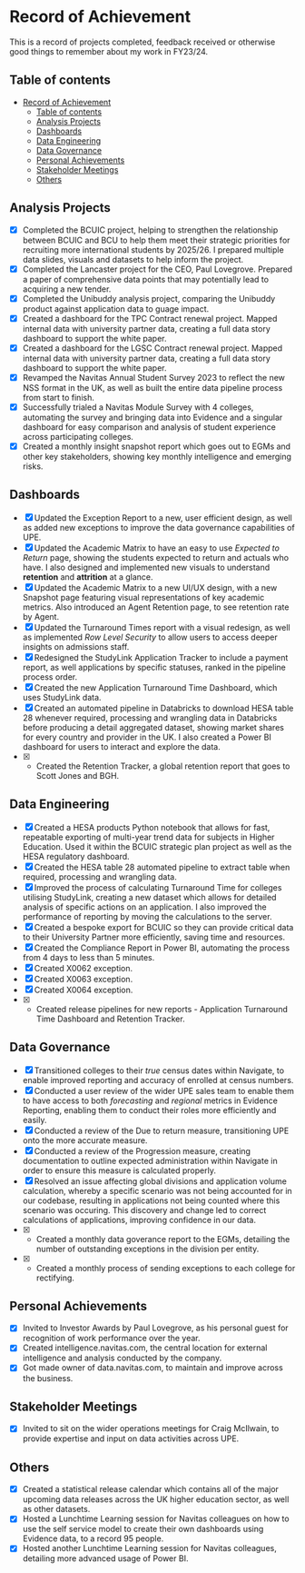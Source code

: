 # Record of Achievement

This is a record of projects completed, feedback received or otherwise good things to remember about my work in FY23/24.

## Table of contents

- [Record of Achievement](#record-of-achievement)
  - [Table of contents](#table-of-contents)
  - [Analysis Projects](#analysis-projects)
  - [Dashboards](#dashboards)
  - [Data Engineering](#data-engineering)
  - [Data Governance](#data-governance)
  - [Personal Achievements](#personal-achievements)
  - [Stakeholder Meetings](#stakeholder-meetings)
  - [Others](#others)

## Analysis Projects

- [x] Completed the BCUIC project, helping to strengthen the relationship between BCUIC and BCU to help them meet their strategic priorities for recruiting more international students by 2025/26. I prepared multiple data slides, visuals and datasets to help inform the project.
- [x] Completed the Lancaster project for the CEO, Paul Lovegrove. Prepared a paper of comprehensive data points that may potentially lead to acquiring a new tender.
- [x] Completed the Unibuddy analysis project, comparing the Unibuddy product against application data to guage impact.
- [x] Created a dashboard for the TPC Contract renewal project. Mapped internal data with university partner data, creating a full data story dashboard to support the white paper.
- [x] Created a dashboard for the LGSC Contract renewal project. Mapped internal data with university partner data, creating a full data story dashboard to support the white paper.
- [x] Revamped the Navitas Annual Student Survey 2023 to reflect the new NSS format in the UK, as well as built the entire data pipeline process from start to finish.
- [x] Successfully trialed a Navitas Module Survey with 4 colleges, automating the survey and bringing data into Evidence and a singular dashboard for easy comparison and analysis of student experience across participating colleges.
- [x] Created a monthly insight snapshot report which goes out to EGMs and other key stakeholders, showing key monthly intelligence and emerging risks.

## Dashboards

- [x] Updated the Exception Report to a new, user efficient design, as well as added new exceptions to improve the data governance capabilities of UPE.
- [x] Updated the Academic Matrix to have an easy to use _Expected to Return_ page, showing the students expected to return and actuals who have. I also designed and implemented new visuals to understand **retention** and **attrition** at a glance.
- [x] Updated the Academic Matrix to a new UI/UX design, with a new Snapshot page featuring visual representations of key academic metrics. Also introduced an Agent Retention page, to see retention rate by Agent.
- [x] Updated the Turnaround Times report with a visual redesign, as well as implemented _Row Level Security_ to allow users to access deeper insights on admissions staff.
- [x] Redesigned the StudyLink Application Tracker to include a payment report, as well applications by specific statuses, ranked in the pipeline process order.
- [x] Created the new Application Turnaround Time Dashboard, which uses StudyLink data.
- [x] Created an automated pipeline in Databricks to download HESA table 28 whenever required, processing and wrangling data in Databricks before producing a detail aggregated dataset, showing market shares for every country and provider in the UK. I also created a Power BI dashboard for users to interact and explore the data.
- [x] - Created the Retention Tracker, a global retention report that goes to Scott Jones and BGH.

## Data Engineering

- [x] Created a HESA products Python notebook that allows for fast, repeatable exporting of multi-year trend data for subjects in Higher Education. Used it within the BCUIC strategic plan project as well as the HESA regulatory dashboard.
- [x] Created the HESA table 28 automated pipeline to extract table when required, processing and wrangling data.
- [x] Improved the process of calculating Turnaround Time for colleges utilising StudyLink, creating a new dataset which allows for detailed analysis of specific actions on an application. I also improved the performance of reporting by moving the calculations to the server.
- [x] Created a bespoke export for BCUIC so they can provide critical data to their University Partner more efficiently, saving time and resources.
- [X] Created the Compliance Report in Power BI, automating the process from 4 days to less than 5 minutes.
- [x] Created X0062 exception.
- [x] Created X0063 exception.
- [x] Created X0064 exception.
- [x] - Created release pipelines for new reports - Application Turnaround Time Dashboard and Retention Tracker.

## Data Governance

- [x] Transitioned colleges to their _true_ census dates within Navigate, to enable improved reporting and accuracy of enrolled at census numbers.
- [x] Conducted a user review of the wider UPE sales team to enable them to have access to both _forecasting_ and _regional_ metrics in Evidence Reporting, enabling them to conduct their roles more efficiently and easily.
- [x] Conducted a review of the Due to return measure, transitioning UPE onto the more accurate measure.
- [x] Conducted a review of the Progression measure, creating documentation to outline expected administration within Navigate in order to ensure this measure is calculated properly.
- [x] Resolved an issue affecting global divisions and application volume calculation, whereby a specific scenario was not being accounted for in our codebase, resulting in applications not being counted where this scenario was occuring. This discovery and change led to correct calculations of applications, improving confidence in our data.
- [x] - Created a monthly data goverance report to the EGMs, detailing the number of outstanding exceptions in the division per entity.
- [x] - Created a monthly process of sending exceptions to each college for rectifying. 

## Personal Achievements

- [x] Invited to Investor Awards by Paul Lovegrove, as his personal guest for recognition of work performance over the year.
- [x] Created intelligence.navitas.com, the central location for external intelligence and analysis conducted by the company.
- [x] Got made owner of data.navitas.com, to maintain and improve across the business.

## Stakeholder Meetings

- [x] Invited to sit on the wider operations meetings for Craig McIlwain, to provide expertise and input on data activities across UPE.

## Others

- [x] Created a statistical release calendar which contains all of the major upcoming data releases across the UK higher education sector, as well as other datasets.
- [x] Hosted a Lunchtime Learning session for Navitas colleagues on how to use the self service model to create their own dashboards using Evidence data, to a record 95 people.
- [x] Hosted another Lunchtime Learning session for Navitas colleagues, detailing more advanced usage of Power BI. 
